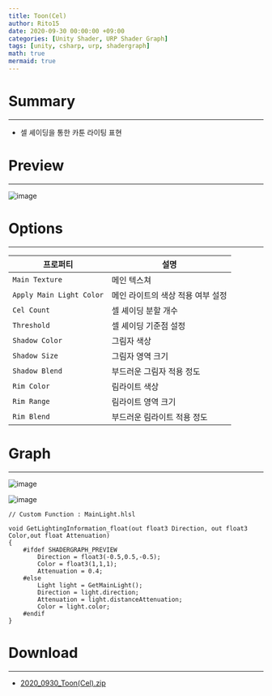 ```yaml
---
title: Toon(Cel)
author: Rito15
date: 2020-09-30 00:00:00 +09:00
categories: [Unity Shader, URP Shader Graph]
tags: [unity, csharp, urp, shadergraph]
math: true
mermaid: true
---
```


# Summary
---

- 셀 셰이딩을 통한 카툰 라이팅 표현


# Preview
---

![image](https://user-images.githubusercontent.com/42164422/111077154-c979e500-8532-11eb-8e80-8b3041c31115.png)

# Options
---

|프로퍼티|설명
|---|---|
|`Main Texture`|메인 텍스쳐|
|`Apply Main Light Color`|메인 라이트의 색상 적용 여부 설정|
|`Cel Count`|셀 셰이딩 분할 개수|
|`Threshold`|셀 셰이딩 기준점 설정|
|`Shadow Color`|그림자 색상|
|`Shadow Size`|그림자 영역 크기|
|`Shadow Blend`|부드러운 그림자 적용 정도|
|`Rim Color`|림라이트 색상|
|`Rim Range`|림라이트 영역 크기|
|`Rim Blend`|부드러운 림라이트 적용 정도|


# Graph
---

![image](https://user-images.githubusercontent.com/42164422/122684757-6048f280-d242-11eb-9a55-723fa0b6f583.png)

![image](https://user-images.githubusercontent.com/42164422/122684743-3bed1600-d242-11eb-8740-00416c544bd6.png)

```hlsl
// Custom Function : MainLight.hlsl

void GetLightingInformation_float(out float3 Direction, out float3 Color,out float Attenuation)
{
    #ifdef SHADERGRAPH_PREVIEW
        Direction = float3(-0.5,0.5,-0.5);
        Color = float3(1,1,1);
        Attenuation = 0.4;
    #else
        Light light = GetMainLight();
        Direction = light.direction;
        Attenuation = light.distanceAttenuation;
        Color = light.color;
    #endif
}
```


# Download
---
- [2020_0930_Toon(Cel).zip](https://github.com/rito15/Images/files/6137165/2020_0930_Toon.Cel.zip)

